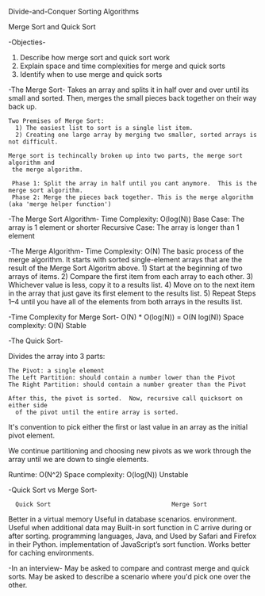 Divide-and-Conquer Sorting Algorithms

Merge Sort and Quick Sort

-Objecties-
  1) Describe how merge sort and quick sort work
  2) Explain space and time complexities for merge and quick sorts
  3) Identify when to use merge and quick sorts

-The Merge Sort-
    Takes an array and splits it in half over and over until its small and sorted.
    Then, merges the small pieces back together on their way back up.

    Two Premises of Merge Sort:
      1) The easiest list to sort is a single list item.
      2) Creating one large array by merging two smaller, sorted arrays is not difficult.

    Merge sort is techincally broken up into two parts, the merge sort algorithm and
     the merge algorithm.

     Phase 1: Split the array in half until you cant anymore.  This is the merge sort algorithm.
     Phase 2: Merge the pieces back together. This is the merge algorithm (aka 'merge helper function')

  -The Merge Sort Algorithm-
    Time Complexity: O(log(N))
    Base Case: The array is 1 element or shorter
    Recursive Case: The array is longer than 1 element

  -The Merge Algorithm-
    Time Complexity: O(N)
    The basic process of the merge algorithm.  It starts with sorted single-element arrays
    that are the result of the Merge Sort Algoritm above.
      1) Start at the beginning of two arrays of items.
      2) Compare the first item from each array to each other.
      3) Whichever value is less, copy it to a results list.
      4) Move on to the next item in the array that just gave its first element to the results list.
      5) Repeat Steps 1–4 until you have all of the elements from both arrays in the results list.

  -Time Complexity for Merge Sort-
    O(N) * O(log(N)) = O(N log(N))
  Space complexity: O(N)
  Stable

-The Quick Sort-

  Divides the array into 3 parts:

    The Pivot: a single element
    The Left Partition: should contain a number lower than the Pivot
    The Right Partition: should contain a number greater than the Pivot

    After this, the pivot is sorted.  Now, recursive call quicksort on either side
      of the pivot until the entire array is sorted.

  It's convention to pick either the first or last value in an array as the
    initial pivot element.

  We continue partitioning and choosing new pivots as we work through the array
  until we are down to single elements.

  Runtime: O(N^2)
  Space complexity: O(log(N))
  Unstable

-Quick Sort vs Merge Sort-

      Quick Sort	                              Merge Sort
Better in a virtual memory                Useful in database scenarios.
environment.                              Useful when additional data may
Built-in sort function in C               arrive during or after sorting.
programming languages, Java, and          Used by Safari and Firefox in their
Python.                                   implementation of JavaScript’s sort function.
Works better for caching environments.

-In an interview-
  May be asked to compare and contrast merge and quick sorts.
  May be asked to describe a scenario where you'd pick one over the other.
